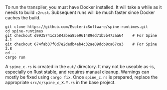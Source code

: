 To run the transpiler, you must have Docker installed. It will take a while as it needs to build `c2rust`. Subsequent runs will be much faster since Docker caches the build.

```
git clone https://github.com/EsotericSoftware/spine-runtimes.git
cd spine-runtimes
git checkout d9935741c2b84abea85e961489ed71b5b473aa64    # For Spine 4.1
git checkout 674fab37f0d7e2dedb4ab4c32ae09dcb8ca67ca3    # For Spine 3.8
cd ..
cargo run
```

A `spine_c.rs` is created in the `out/` directory. It may not be useable as-is, especially on Rust stable, and requires manual cleanup. Warnings can mostly be fixed using `cargo fix`. Once `spine_c.rs` is prepared, replace the appropriate `src/c/spine_c_X.Y.rs` in the base project. 
